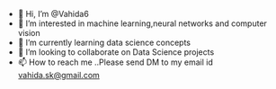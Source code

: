 - 👋 Hi, I’m @Vahida6
- 👀 I’m interested in machine learning,neural networks and computer vision
- 🌱 I’m currently learning data science concepts
- 💞️ I’m looking to collaborate on Data Science projects
- 📫 How to reach me ..Please send DM to my email id vahida.sk@gmail.com 

<!---
Vahida6/Vahida6 is a ✨ special ✨ repository because its `README.md` (this file) appears on your GitHub profile.
You can click the Preview link to take a look at your changes.
--->

